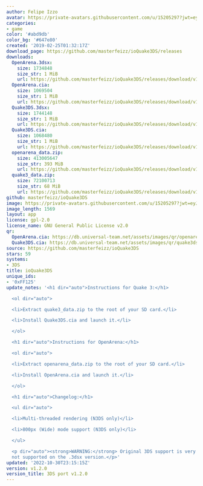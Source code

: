 ```yaml
---
author: Felipe Izzo
avatar: https://private-avatars.githubusercontent.com/u/15205297?jwt=eyJhbGciOiJIUzI1NiIsInR5cCI6IkpXVCJ9.eyJpc3MiOiJnaXRodWIuY29tIiwiYXVkIjoicmF3LmdpdGh1YnVzZXJjb250ZW50LmNvbSIsImtleSI6ImtleTEiLCJleHAiOjE3MzQ2NzY5ODAsIm5iZiI6MTczNDY3NTc4MCwicGF0aCI6Ii91LzE1MjA1Mjk3In0.aG6l0efjDeikR4Atm6qR5E3NrNGUIdArozEzf4OPSQY&v=4
categories:
- game
color: '#abd9db'
color_bg: '#647e80'
created: '2019-02-25T01:32:17Z'
download_page: https://github.com/masterfeizz/ioQuake3DS/releases
downloads:
  OpenArena.3dsx:
    size: 1734848
    size_str: 1 MiB
    url: https://github.com/masterfeizz/ioQuake3DS/releases/download/v1.2.0/OpenArena.3dsx
  OpenArena.cia:
    size: 1069504
    size_str: 1 MiB
    url: https://github.com/masterfeizz/ioQuake3DS/releases/download/v1.2.0/OpenArena.cia
  Quake3DS.3dsx:
    size: 1744148
    size_str: 1 MiB
    url: https://github.com/masterfeizz/ioQuake3DS/releases/download/v1.2.0/Quake3DS.3dsx
  Quake3DS.cia:
    size: 1068480
    size_str: 1 MiB
    url: https://github.com/masterfeizz/ioQuake3DS/releases/download/v1.2.0/Quake3DS.cia
  openarena_data.zip:
    size: 413005647
    size_str: 393 MiB
    url: https://github.com/masterfeizz/ioQuake3DS/releases/download/v1.2.0/openarena_data.zip
  quake3_data.zip:
    size: 72100713
    size_str: 68 MiB
    url: https://github.com/masterfeizz/ioQuake3DS/releases/download/v1.2.0/quake3_data.zip
github: masterfeizz/ioQuake3DS
image: https://private-avatars.githubusercontent.com/u/15205297?jwt=eyJhbGciOiJIUzI1NiIsInR5cCI6IkpXVCJ9.eyJpc3MiOiJnaXRodWIuY29tIiwiYXVkIjoicmF3LmdpdGh1YnVzZXJjb250ZW50LmNvbSIsImtleSI6ImtleTEiLCJleHAiOjE3MzQ2NzY5ODAsIm5iZiI6MTczNDY3NTc4MCwicGF0aCI6Ii91LzE1MjA1Mjk3In0.aG6l0efjDeikR4Atm6qR5E3NrNGUIdArozEzf4OPSQY&v=4&size=128
image_length: 1569
layout: app
license: gpl-2.0
license_name: GNU General Public License v2.0
qr:
  OpenArena.cia: https://db.universal-team.net/assets/images/qr/openarena-cia.png
  Quake3DS.cia: https://db.universal-team.net/assets/images/qr/quake3ds-cia.png
source: https://github.com/masterfeizz/ioQuake3DS
stars: 59
systems:
- 3DS
title: ioQuake3DS
unique_ids:
- '0xFF125'
update_notes: '<h1 dir="auto">Instructions for Quake 3:</h1>

  <ol dir="auto">

  <li>Extract quake3_data.zip to the root of your SD card.</li>

  <li>Install Quake3DS.cia and launch it.</li>

  </ol>

  <h1 dir="auto">Instructions for OpenArena:</h1>

  <ol dir="auto">

  <li>Extract openarena_data.zip to the root of your SD card.</li>

  <li>Install OpenArena.cia and launch it.</li>

  </ol>

  <h1 dir="auto">Changelog:</h1>

  <ul dir="auto">

  <li>Multi-threaded rendering (N3DS only)</li>

  <li>800px (Wide) mode support (N3DS only)</li>

  </ul>

  <p dir="auto"><strong>WARNING:</strong> Original 3DS support is very buggy and is
  not supported on the .3dsx version.</p>'
updated: '2022-10-30T23:15:15Z'
version: v1.2.0
version_title: 3DS port v1.2.0
---
```

